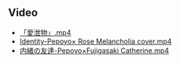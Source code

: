 ## Video

- [「愛泄物」.mp4](./2024/video/「愛泄物」.mp4)
- [Identity-Pepoyo× Rose Melancholia cover.mp4](./2024/video/Identity.mp4)
- [内緒の友達-Pepoyo×Fujigasaki Catherine.mp4](./2024/video/内緒の友達.mp4)